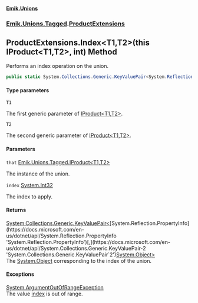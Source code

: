 #### [Emik.Unions](index.md 'index')
### [Emik.Unions.Tagged](Emik.Unions.Tagged.md 'Emik.Unions.Tagged').[ProductExtensions](ProductExtensions.md 'Emik.Unions.Tagged.ProductExtensions')

## ProductExtensions.Index<T1,T2>(this IProduct<T1,T2>, int) Method

Performs an index operation on the union.

```csharp
public static System.Collections.Generic.KeyValuePair<System.Reflection.PropertyInfo,object?> Index<T1,T2>(this Emik.Unions.Tagged.IProduct<T1,T2> that, int index);
```
#### Type parameters

<a name='Emik.Unions.Tagged.ProductExtensions.Index_T1,T2_(thisEmik.Unions.Tagged.IProduct_T1,T2_,int).T1'></a>

`T1`

The first generic parameter of [IProduct&lt;T1,T2&gt;](IProduct{T1,T2}.md 'Emik.Unions.Tagged.IProduct<T1,T2>').

<a name='Emik.Unions.Tagged.ProductExtensions.Index_T1,T2_(thisEmik.Unions.Tagged.IProduct_T1,T2_,int).T2'></a>

`T2`

The second generic parameter of [IProduct&lt;T1,T2&gt;](IProduct{T1,T2}.md 'Emik.Unions.Tagged.IProduct<T1,T2>').
#### Parameters

<a name='Emik.Unions.Tagged.ProductExtensions.Index_T1,T2_(thisEmik.Unions.Tagged.IProduct_T1,T2_,int).that'></a>

`that` [Emik.Unions.Tagged.IProduct&lt;](IProduct{T1,T2}.md 'Emik.Unions.Tagged.IProduct<T1,T2>')[T1](ProductExtensions.Index{T1,T2}(IProduct{T1,T2},Int32).md#Emik.Unions.Tagged.ProductExtensions.Index_T1,T2_(thisEmik.Unions.Tagged.IProduct_T1,T2_,int).T1 'Emik.Unions.Tagged.ProductExtensions.Index<T1,T2>(this Emik.Unions.Tagged.IProduct<T1,T2>, int).T1')[,](IProduct{T1,T2}.md 'Emik.Unions.Tagged.IProduct<T1,T2>')[T2](ProductExtensions.Index{T1,T2}(IProduct{T1,T2},Int32).md#Emik.Unions.Tagged.ProductExtensions.Index_T1,T2_(thisEmik.Unions.Tagged.IProduct_T1,T2_,int).T2 'Emik.Unions.Tagged.ProductExtensions.Index<T1,T2>(this Emik.Unions.Tagged.IProduct<T1,T2>, int).T2')[&gt;](IProduct{T1,T2}.md 'Emik.Unions.Tagged.IProduct<T1,T2>')

The instance of the union.

<a name='Emik.Unions.Tagged.ProductExtensions.Index_T1,T2_(thisEmik.Unions.Tagged.IProduct_T1,T2_,int).index'></a>

`index` [System.Int32](https://docs.microsoft.com/en-us/dotnet/api/System.Int32 'System.Int32')

The index to apply.

#### Returns
[System.Collections.Generic.KeyValuePair&lt;](https://docs.microsoft.com/en-us/dotnet/api/System.Collections.Generic.KeyValuePair-2 'System.Collections.Generic.KeyValuePair`2')[System.Reflection.PropertyInfo](https://docs.microsoft.com/en-us/dotnet/api/System.Reflection.PropertyInfo 'System.Reflection.PropertyInfo')[,](https://docs.microsoft.com/en-us/dotnet/api/System.Collections.Generic.KeyValuePair-2 'System.Collections.Generic.KeyValuePair`2')[System.Object](https://docs.microsoft.com/en-us/dotnet/api/System.Object 'System.Object')[&gt;](https://docs.microsoft.com/en-us/dotnet/api/System.Collections.Generic.KeyValuePair-2 'System.Collections.Generic.KeyValuePair`2')  
The [System.Object](https://docs.microsoft.com/en-us/dotnet/api/System.Object 'System.Object') corresponding to the index of the union.

#### Exceptions

[System.ArgumentOutOfRangeException](https://docs.microsoft.com/en-us/dotnet/api/System.ArgumentOutOfRangeException 'System.ArgumentOutOfRangeException')  
The value [index](ProductExtensions.Index{T1,T2}(IProduct{T1,T2},Int32).md#Emik.Unions.Tagged.ProductExtensions.Index_T1,T2_(thisEmik.Unions.Tagged.IProduct_T1,T2_,int).index 'Emik.Unions.Tagged.ProductExtensions.Index<T1,T2>(this Emik.Unions.Tagged.IProduct<T1,T2>, int).index') is out of range.